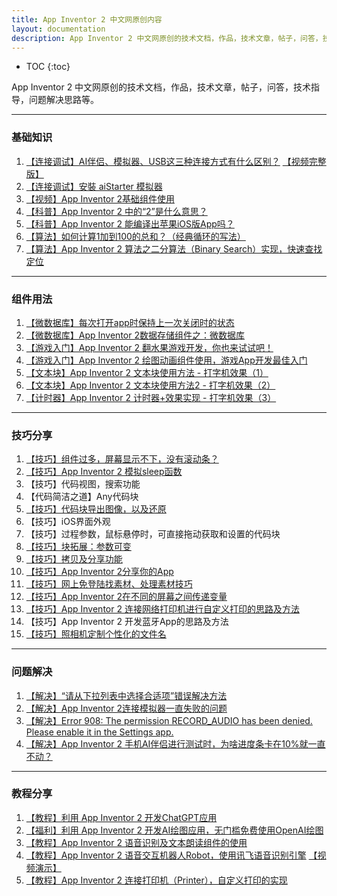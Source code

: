 ```yaml
---
title: App Inventor 2 中文网原创内容
layout: documentation
description: App Inventor 2 中文网原创的技术文档，作品，技术文章，帖子，问答，技术指导，问题解决思路等。
---
```


* TOC
{:toc}

App Inventor 2 中文网原创的技术文档，作品，技术文章，帖子，问答，技术指导，问题解决思路等。

***
### 基础知识

1. [【连接调试】AI伴侣、模拟器、USB这三种连接方式有什么区别？](https://bbs.tsingfun.com/thread-1094-1-1.html)  [【视频完整版】](https://www.bilibili.com/video/BV1Gs4y1u7D5/)
1. [【连接调试】安裝 aiStarter 模拟器](https://bbs.tsingfun.com/thread-1004-1-4.html)
1. [【视频】App Inventor 2基础组件使用](https://www.bilibili.com/video/BV1HY4y127rN/)
1. [【科普】App Inventor 2 中的“2”是什么意思？](https://bbs.tsingfun.com/thread-1069-1-3.html)
1. [【科普】App Inventor 2 能编译出苹果iOS版App吗？](https://bbs.tsingfun.com/thread-1067-1-1.html)
1. [【算法】如何计算1加到100的总和？（经典循环的写法）](https://bbs.tsingfun.com/thread-1113-1-2.html)
1. [【算法】App Inventor 2 算法之二分算法（Binary Search）实现，快速查找定位](https://mp.weixin.qq.com/s?__biz=MzA5NTE5OTg1MA==&mid=2247483756&idx=1&sn=21240e0a86d0f000085491d98b96c9f5&chksm=9043b669a7343f7f06af82dc7251752c390d01b9a3d81e52f64e9828d33dc401793147a380c7&token=270925767&lang=zh_CN#rd)

***
### 组件用法

1. [【微数据库】每次打开app时保持上一次关闭时的状态](https://bbs.tsingfun.com/thread-1127-1-2.html)
1. [【微数据库】App Inventor 2数据存储组件之：微数据库](https://bbs.tsingfun.com/thread-1129-1-1.html)
1. [【游戏入门】App Inventor 2 翻水果游戏开发，你也来试试吧！](https://www.bilibili.com/video/BV1C54y1T7w2/)
1. [【游戏入门】App Inventor 2 绘图动画组件使用，游戏App开发最佳入门](https://www.bilibili.com/video/BV1bM4y1C7pn/)
1. [【文本块】App Inventor 2 文本块使用方法  - 打字机效果（1）](https://www.bilibili.com/video/BV1424y1x77h/)
1. [【文本块】App Inventor 2 文本块使用方法2 - 打字机效果（2）](https://www.bilibili.com/video/BV1RX4y1d7Sk/)
1. [【计时器】App Inventor 2 计时器+效果实现 - 打字机效果（3）](https://www.bilibili.com/video/BV1ns4y1U7wH/)

***
### 技巧分享

1. [【技巧】组件过多，屏幕显示不下，没有滚动条？](allow_scrolling.html)
1. [【技巧】App Inventor 2 模拟sleep函数](sim_sleep.html)
1. 【技巧】代码视图，搜索功能
1. 【代码简洁之道】Any代码块
1. [【技巧】代码块导出图像，以及还原](https://mp.weixin.qq.com/s?__biz=MzA5NTE5OTg1MA==&mid=2247483897&idx=1&sn=de0a12d3b132bab30e8c51f6d27c1da2&chksm=9043b6fca7343feaeed30d24c73e9d1d5673993db459d871c4707da47f6f0d5a41dbcae79942&token=270925767&lang=zh_CN#rd)
1. 【技巧】iOS界面外观
1. 【技巧】过程参数，鼠标悬停时，可直接拖动获取和设置的代码块
1. [【技巧】块拓展：参数可变](https://www.fun123.cn/reference/concepts/mutators.html)
1. [【技巧】拷贝及分享功能](https://www.fun123.cn/reference/other/editing-functions.html)
1. [【技巧】App Inventor 2分享你的App](https://bbs.tsingfun.com/thread-1021-1-1.html)
1. [【技巧】网上免登陆找素材、处理素材技巧](https://bbs.tsingfun.com/thread-1027-1-1.html)
1. [【技巧】App Inventor 2在不同的屏幕之间传递变量](https://bbs.tsingfun.com/thread-1053-1-1.html)
1. [【技巧】App Inventor 2 连接网络打印机进行自定义打印的思路及方法](https://bbs.tsingfun.com/thread-1153-1-1.html)
1. 【技巧】App Inventor 2 开发蓝牙App的思路及方法
1. [【技巧】照相机定制个性化的文件名](https://bbs.tsingfun.com/thread-1167-1-1.html)

***
### 问题解决

1. [【解决】“请从下拉列表中选择合适项”错误解决方法](https://bbs.tsingfun.com/thread-1098-1-2.html)
1. [【解决】App Inventor 2连接模拟器一直失败的问题](https://bbs.tsingfun.com/thread-1005-1-1.html)
1. [【解决】Error 908: The permission RECORD_AUDIO has been denied. Please enable it in the Settings app.](https://bbs.tsingfun.com/thread-1159-1-2.html)
1. [【解决】App Inventor 2 手机AI伴侣进行测试时，为啥进度条卡在10%就一直不动？](https://bbs.tsingfun.com/thread-1165-1-1.html)

***
### 教程分享

1. [【教程】利用 App Inventor 2 开发ChatGPT应用](https://www.tsingfun.com/it/ai2/app_inventor_2_chatgpt.html)
1. [【福利】利用 App Inventor 2 开发AI绘图应用，无门槛免费使用OpenAI绘图](https://www.bilibili.com/video/BV1vu4y1D7W9/)
1. [【教程】App Inventor 2 语音识别及文本朗读组件的使用](https://bbs.tsingfun.com/thread-1168-1-1.html)
1. [【教程】App Inventor 2 语音交互机器人Robot，使用讯飞语音识别引擎](https://www.tsingfun.com/it/ai2/ai2_robot.html)   [【视频演示】](https://www.bilibili.com/video/BV1gc411M7en/)
1. [【教程】App Inventor 2 连接打印机（Printer），自定义打印的实现](https://www.tsingfun.com/it/ai2/ai2_printer.html)
